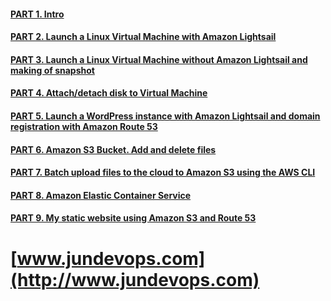 #### [PART 1. Intro](/m2/task2.2/part1/README.MD)

#### [PART 2. Launch a Linux Virtual Machine with Amazon Lightsail](/m2/task2.2/part2/README.MD)

#### [PART 3. Launch a Linux Virtual Machine without Amazon Lightsail and making of snapshot](/m2/task2.2/part3/README.MD)

#### [PART 4. Attach/detach disk to Virtual Machine](/m2/task2.2/part4/README.MD)

#### [PART 5. Launch a WordPress instance with Amazon Lightsail and domain registration with Amazon Route 53](/m2/task2.2/part5/README.MD)

#### [PART 6. Amazon S3 Bucket. Add and delete files](/m2/task2.2/part6/README.MD)

#### [PART 7. Batch upload files to the cloud to Amazon S3 using the AWS CLI](/m2/task2.2/part7/README.MD)

#### [PART 8. Amazon Elastic Container Service](/m2/task2.2/part8/README.MD)

#### [PART 9. My static website using Amazon S3 and Route 53](/m2/task2.2/part9/README.MD)

# [www.jundevops.com](http://www.jundevops.com)


